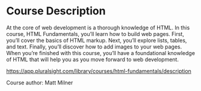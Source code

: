 # Course Description

At the core of web development is a thorough knowledge of HTML. In this course, HTML Fundamentals, you’ll learn how to build web pages. First, you’ll cover the basics of HTML markup. Next, you’ll explore lists, tables, and text. Finally, you’ll discover how to add images to your web pages. When you’re finished with this course, you’ll have a foundational knowledge of HTML that will help you as you move forward to web development.

https://app.pluralsight.com/library/courses/html-fundamentals/description

Course author: Matt Milner
